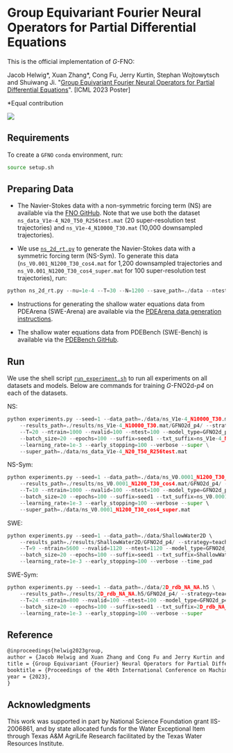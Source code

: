 # Group Equivariant Fourier Neural Operators for Partial Differential Equations

This is the official implementation of *G*-FNO:

Jacob Helwig*, Xuan Zhang*, Cong Fu, Jerry Kurtin, Stephan Wojtowytsch and Shuiwang Ji. "[Group Equivariant Fourier Neural Operators for Partial Differential Equations](https://icml.cc/virtual/2023/poster/23875)". [ICML 2023 Poster]

*Equal contribution

![](assets/network_visual.png)


## Requirements

To create a `GFNO` `conda` environment, run:

```bash
source setup.sh
```

## Preparing Data

* The Navier-Stokes data with a non-symmetric forcing term (NS) are available via the 
[FNO GitHub](https://github.com/neuraloperator/neuraloperator/tree/master). Note that we use both the dataset 
`ns_data_V1e-4_N20_T50_R256test.mat` (20 super-resolution test trajectories) and `ns_V1e-4_N10000_T30.mat`
(10,000 downsampled trajectories). 

* We use [`ns_2d_rt.py`](data_generation/navier_stokes/ns_2d_rt.py) to generate the Navier-Stokes data with a symmetric 
forcing term (NS-Sym). To generate this data (`ns_V0.001_N1200_T30_cos4.mat` for 1,200 downsampled trajectories and 
`ns_V0.001_N1200_T30_cos4_super.mat` for 100 super-resolution test trajectories), run:

```python
python ns_2d_rt.py --nu=1e-4 --T=30 --N=1200 --save_path=./data --ntest=100 --period=4
```

* Instructions for generating the shallow water equations data from PDEArena (SWE-Arena) are available via the [PDEArena data generation instructions](https://microsoft.github.io/pdearena/data/).

* The shallow water equations data from PDEBench (SWE-Bench) is available via the [PDEBench GitHub](https://github.com/pdebench/PDEBench).

## Run

We use the shell script [`run_experiment.sh`](run_experiment.sh) to run all experiments on all datasets and models. 
Below are commands for training *G*-FNO2d-*p4* on each of the datasets.

NS:

```python
python experiments.py --seed=1 --data_path=./data/ns_V1e-4_N10000_T30.mat \ 
    --results_path=./results/ns_V1e-4_N10000_T30.mat/GFNO2d_p4/ --strategy=teacher_forcing \ 
    --T=20 --ntrain=1000 --nvalid=100 --ntest=100 --model_type=GFNO2d_p4 --modes=12 --width=10 \
    --batch_size=20 --epochs=100 --suffix=seed1 --txt_suffix=ns_V1e-4_N10000_T30.mat_GFNO2d_p4_seed1 \ 
    --learning_rate=1e-3 --early_stopping=100 --verbose --super \
    --super_path=./data/ns_data_V1e-4_N20_T50_R256test.mat
```

NS-Sym:

```python
python experiments.py --seed=1 --data_path=./data/ns_V0.0001_N1200_T30_cos4.mat \ 
    --results_path=./results/ns_V0.0001_N1200_T30_cos4.mat/GFNO2d_p4/ --strategy=teacher_forcing \ 
    --T=10 --ntrain=1000 --nvalid=100 --ntest=100 --model_type=GFNO2d_p4 --modes=12 --width=10 \
    --batch_size=20 --epochs=100 --suffix=seed1 --txt_suffix=ns_V0.0001_N1200_T30_cos4.mat_GFNO2d_p4_seed1 \ 
    --learning_rate=1e-3 --early_stopping=100 --verbose --super \ 
    --super_path=./data/ns_V0.0001_N1200_T30_cos4_super.mat
```

SWE:

```python
python experiments.py --seed=1 --data_path=./data/ShallowWater2D \ 
    --results_path=./results/ShallowWater2D/GFNO2d_p4/ --strategy=teacher_forcing \ 
    --T=9 --ntrain=5600 --nvalid=1120 --ntest=1120 --model_type=GFNO2d_p4 --modes=32 --width=10 \ 
    --batch_size=20 --epochs=100 --suffix=seed1 --txt_suffix=ShallowWater2D_GFNO2d_p4_seed1 \ 
    --learning_rate=1e-3 --early_stopping=100 --verbose --time_pad
```

SWE-Sym:

```python
python experiments.py --seed=1 --data_path=./data/2D_rdb_NA_NA.h5 \
    --results_path=./results/2D_rdb_NA_NA.h5/GFNO2d_p4/ --strategy=teacher_forcing \ 
    --T=24 --ntrain=800 --nvalid=100 --ntest=100 --model_type=GFNO2d_p4 --modes=12 --width=10 \ 
    --batch_size=20 --epochs=100 --suffix=seed1 --txt_suffix=2D_rdb_NA_NA.h5_GFNO2d_p4_seed1 \ 
    --learning_rate=1e-3 --early_stopping=100 --verbose --super
```

## Reference
```latex
@inproceedings{helwig2023group,
author = {Jacob Helwig and Xuan Zhang and Cong Fu and Jerry Kurtin and Stephan Wojtowytsch and Shuiwang Ji},
title = {Group Equivariant {Fourier} Neural Operators for Partial Differential Equations},
booktitle = {Proceedings of the 40th International Conference on Machine Learning},
year = {2023},
}
```

## Acknowledgments
This work was supported in part by National Science Foundation grant IIS-2006861, and by state allocated funds for the Water Exceptional Item through Texas A&M AgriLife Research facilitated by the Texas Water Resources Institute.